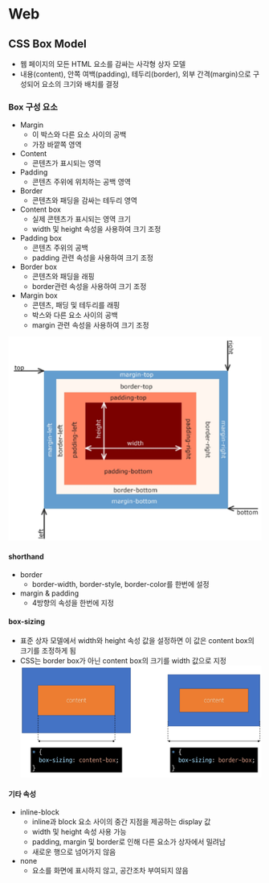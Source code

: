﻿# Web

## CSS Box Model

- 웹 페이지의 모든 HTML 요소를 감싸는 사각형 상자 모델
- 내용(content), 안쪽 여백(padding), 테두리(border), 외부 간격(margin)으로 구성되어 요소의 크기와 배치를 결정

### Box 구성 요소

- Margin
  - 이 박스와 다른 요소 사이의 공백
  - 가장 바깥쪽 영역
- Content
  - 콘텐츠가 표시되는 영역
- Padding
  - 콘텐츠 주위에 위치하는 공백 영역
- Border
  - 콘텐츠와 패딩을 감싸는 테두리 영역
- Content box
  - 실제 콘텐츠가 표시되는 영역 크기
  - width 및 height 속성을 사용하여 크기 조정
- Padding box
  - 콘텐츠 주위의 공백
  - padding 관련 속성을 사용하여 크기 조정
- Border box
  - 콘텐츠와 패딩을 래핑
  - border관련 속성을 사용하여 크기 조정
- Margin box
  - 콘텐츠, 패딩 및 테두리를 래핑
  - 박스와 다른 요소 사이의 공백
  - margin 관련 속성을 사용하여 크기 조정

![alt text](Box.png)

#### shorthand

- border
  - border-width, border-style, border-color를 한번에 설정
- margin & padding
  - 4방향의 속성을 한번에 지정

#### box-sizing

- 표준 상자 모델에서 width와 height 속성 값을 설정하면 이 값은 content box의 크기를 조정하게 됨
- CSS는 border box가 아닌 content box의 크기를 width 값으로 지정
  ![alt text](box-sizing.png)

#### 기타 속성

- inline-block
  - inline과 block 요소 사이의 중간 지점을 제공하는 display 값
  - width 및 height 속성 사용 가능
  - padding, margin 및 border로 인해 다른 요소가 상자에서 밀려남
  - 새로운 행으로 넘어가지 않음
- none
  - 요소를 화면에 표시하지 않고, 공간조차 부여되지 않음
